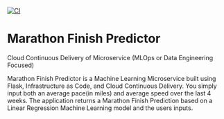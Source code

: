 [![CI](https://github.com/rmratliffbrown/ml-marathon-finish-predictor/actions/workflows/main.yml/badge.svg)](https://github.com/rmratliffbrown/ml-marathon-finish-predictor/actions/workflows/main.yml)

# Marathon Finish Predictor

Cloud Continuous Delivery of Microservice (MLOps or Data Engineering Focused)

Marathon Finish Predictor is a Machine Learning Microservice built using Flask, Infrastructure as Code, and Cloud Continuous Delivery. You simply input both an average pace(in miles) and average speed over the last 4 weeks. The application returns a Marathon Finish Prediction based on a Linear Regression Machine Learning model and the users inputs. 
